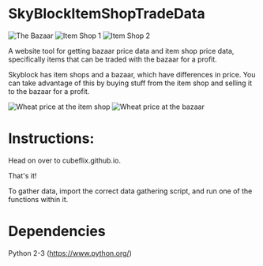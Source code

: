 # SkyBlockItemShopTradeData

![The Bazaar](images/bazaar.png)
![Item Shop 1](images/itemshop1.png)
![Item Shop 2](images/itemshop2.png)


A website tool for getting bazaar price data and item shop price data, specifically items that can be traded with the bazaar for a profit.

Skyblock has item shops and a bazaar, which have differences in price. You can take advantage of this by buying stuff from the item shop and selling it to the bazaar for a profit.

![Wheat price at the item shop](images/wheatprice.PNG)
![Wheat price at the bazaar](images/wheatbazaarprice.PNG)

Instructions: 
============

Head on over to cubeflix.github.io.

That's it!


To gather data, import the correct data gathering script, and run one of the functions within it.

Dependencies
============

Python 2-3 (https://www.python.org/)

